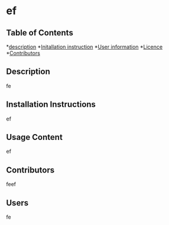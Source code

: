 # ef
          

  ## Table of Contents
  *[description](#description)
  *[Initallation instruction](#installation)
  *[User information](#usage)
  *[Licence](#licence)
  *[Contributors](#contributors)


  ## Description
  fe

  ## Installation Instructions
  ef

  ## Usage Content
  ef

  ## Contributors
  feef
  
  ## Users
  fe
